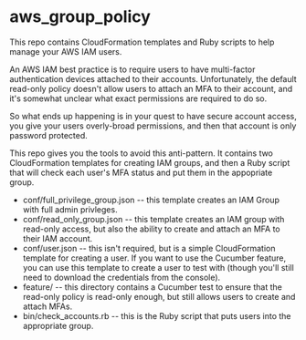 aws_group_policy
=============

This repo contains CloudFormation templates and Ruby scripts to help manage your AWS IAM users.

An AWS IAM best practice is to require users to have multi-factor authentication devices attached to their accounts. Unfortunately, the default read-only policy doesn't allow users to attach an MFA to their account, and it's somewhat unclear what exact permissions are required to do so. 

So what ends up happening is in your quest to have secure account access, you give your users overly-broad permissions, and then that account is only password protected. 

This repo gives you the tools to avoid this anti-pattern. It contains two CloudFormation templates for creating IAM groups, and then a Ruby script that will check each user's MFA status and put them in the appopriate group.

* conf/full_privilege_group.json -- this template creates an IAM Group with full admin privleges. 
* conf/read_only_group.json -- this template creates an IAM group with read-only access, but also the ability to create and attach an MFA to their IAM account.
* conf/user.json -- this isn't required, but is a simple CloudFormation template for creating a user. If you want to use the Cucumber feature, you can use this template to create a user to test with (though you'll still need to download the credentials from the console).
* feature/ -- this directory contains a Cucumber test to ensure that the read-only policy is read-only enough, but still allows users to create and attach MFAs. 
* bin/check_accounts.rb -- this is the Ruby script that puts users into the appropriate group.
